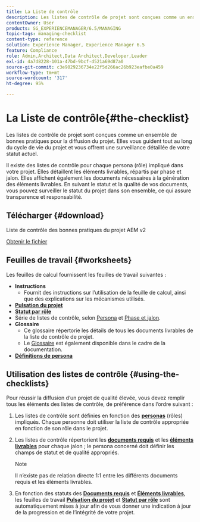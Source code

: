 ```yaml
---
title: La Liste de contrôle
description: Les listes de contrôle de projet sont conçues comme un ensemble de bonnes pratiques pour la diffusion du projet. Elles vous guident tout au long du cycle de vie du projet et vous offrent une surveillance détaillée de votre statut actuel.
contentOwner: User
products: SG_EXPERIENCEMANAGER/6.5/MANAGING
topic-tags: managing-checklist
content-type: reference
solution: Experience Manager, Experience Manager 6.5
feature: Compliance
role: Admin,Architect,Data Architect,Developer,Leader
exl-id: 4a7d8228-101a-47bd-9bcf-d521a69d87a0
source-git-commit: c3e9029236734e22f5d266ac26b923eafbe0a459
workflow-type: tm+mt
source-wordcount: '317'
ht-degree: 95%

---
```


# La Liste de contrôle{#the-checklist}

Les listes de contrôle de projet sont conçues comme un ensemble de bonnes pratiques pour la diffusion du projet. Elles vous guident tout au long du cycle de vie du projet et vous offrent une surveillance détaillée de votre statut actuel.

Il existe des listes de contrôle pour chaque persona (rôle) impliqué dans votre projet. Elles détaillent les éléments livrables, répartis par phase et jalon. Elles affichent également les documents nécessaires à la génération des éléments livrables. En suivant le statut et la qualité de vos documents, vous pouvez surveiller le statut du projet dans son ensemble, ce qui assure transparence et responsabilité.

## Télécharger {#download}

Liste de contrôle des bonnes pratiques du projet AEM v2

[Obtenir le fichier](assets/aem_project_bp_checklistv2-65.xlsx)

## Feuilles de travail {#worksheets}

Les feuilles de calcul fournissent les feuilles de travail suivantes :

* **Instructions**
   * Fournit des instructions sur l’utilisation de la feuille de calcul, ainsi que des explications sur les mécanismes utilisés.
* **[Pulsation du projet](/help/managing/best-practices.md#project-heartbeat-dashboard)**
* **[Statut par rôle](/help/managing/best-practices.md#status-by-role)**
* Série de listes de contrôle, selon [Persona](/help/managing/best-practices.md#persona) et [Phase et jalon](/help/managing/best-practices.md#phases-and-milestones).
* **Glossaire**
   * Ce glossaire répertorie les détails de tous les documents livrables de la liste de contrôle de projet.
   * Le [Glossaire](/help/managing/best-practices-glossary.md) est également disponible dans le cadre de la documentation.
* **[Définitions de persona](/help/managing/best-practices.md#persona)**

## Utilisation des listes de contrôle {#using-the-checklists}

Pour réussir la diffusion d’un projet de qualité élevée, vous devez remplir tous les éléments des listes de contrôle, de préférence dans l’ordre suivant :

1. Les listes de contrôle sont définies en fonction des **[personas](/help/managing/best-practices.md#persona)** (rôles) impliqués. Chaque personne doit utiliser la liste de contrôle appropriée en fonction de son rôle dans le projet.
1. Les listes de contrôle répertorient les **[documents requis](/help/managing/best-practices.md#required-documents)** et les **[éléments livrables](/help/managing/best-practices.md#deliverables)** pour chaque jalon ; le persona concerné doit définir les champs de statut et de qualité appropriés.

   >[!NOTE]
   >
   >Il n’existe pas de relation directe 1:1 entre les différents documents requis et les éléments livrables.

1. En fonction des statuts des **[Documents requis](/help/managing/best-practices.md#required-documents)** et **[Éléments livrables](/help/managing/best-practices.md#deliverables)**, les feuilles de travail **[Pulsation du projet](/help/managing/best-practices.md#project-heartbeat-dashboard)** et **[Statut par rôle](/help/managing/best-practices.md#status-by-role)** sont automatiquement mises à jour afin de vous donner une indication à jour de la progression et de l’intégrité de votre projet.
